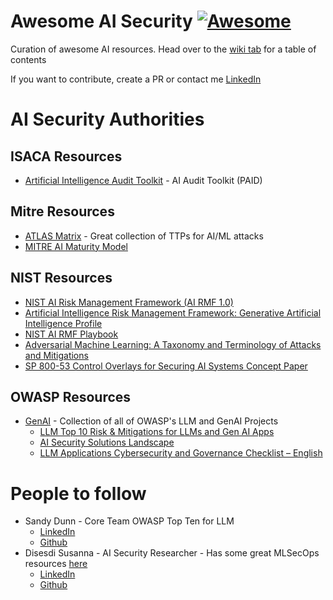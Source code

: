 # Awesome AI Security [![Awesome](https://awesome.re/badge.svg)](https://awesome.re)
Curation of awesome AI resources. Head over to the [wiki tab](https://github.com/teaching-louis/awesome-ai-security/wiki/Home) for a table of contents

If you want to contribute, create a PR or contact me [LinkedIn](https://linkedin.com/in/louiscremen)

# AI Security Authorities

## ISACA Resources
* [Artificial Intelligence Audit Toolkit](https://store.isaca.org/s/store#/store/browse/detail/a2S4w000007kB9pEAE) - AI Audit Toolkit (PAID)

## Mitre Resources
* [ATLAS Matrix](https://atlas.mitre.org/matrices/ATLAS) - Great collection of TTPs for AI/ML attacks
* [MITRE AI Maturity Model](https://aimaturitymodel.mitre.org/)

## NIST Resources
* [NIST AI Risk Management Framework (AI RMF 1.0)](https://nvlpubs.nist.gov/nistpubs/ai/NIST.AI.100-1.pdf)
* [Artificial Intelligence Risk Management Framework: Generative Artificial Intelligence Profile](https://nvlpubs.nist.gov/nistpubs/ai/NIST.AI.600-1.pdf)
* [NIST AI RMF Playbook](https://airc.nist.gov/airmf-resources/playbook/)
* [Adversarial Machine Learning: A Taxonomy and Terminology of Attacks and Mitigations](https://www.nist.gov/publications/adversarial-machine-learning-taxonomy-and-terminology-attacks-and-mitigations-0)
* [SP 800-53 Control Overlays for Securing AI Systems Concept Paper](https://csrc.nist.gov/csrc/media/Projects/cosais/documents/NIST-Overlays-SecuringAI-concept-paper.pdf)

## OWASP Resources
* [GenAI](https://genai.owasp.org/) - Collection of all of OWASP's LLM and GenAI Projects
  * [LLM Top 10 Risk & Mitigations for LLMs and Gen AI Apps](https://genai.owasp.org/llm-top-10/)
  * [AI Security Solutions Landscape](https://genai.owasp.org/ai-security-solutions-landscape/)
  * [LLM Applications Cybersecurity and Governance Checklist – English](https://genai.owasp.org/resource/llm-applications-cybersecurity-and-governance-checklist-english/)




# People to follow
* Sandy Dunn - Core Team OWASP Top Ten for LLM
  * [LinkedIn](https://www.linkedin.com/in/sandydunnciso/)
  * [Github](https://github.com/subzer0girl2)
* Disesdi Susanna - AI Security Researcher - Has some great MLSecOps resources [here](https://github.com/disesdi/mlsecops_references)
  * [LinkedIn](https://www.linkedin.com/in/disesdi/)
  * [Github](https://github.com/disesdi)
